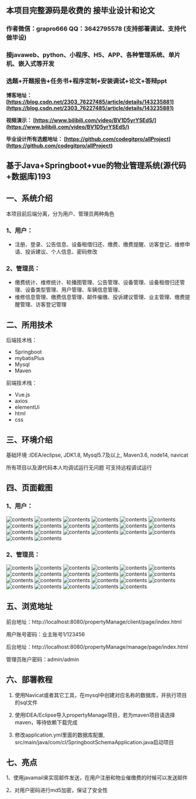 ## 本项目完整源码是收费的  接毕业设计和论文

### 作者微信：grapro666 QQ：3642795578 (支持部署调试、支持代做毕设)

### 接javaweb、python、小程序、H5、APP、各种管理系统、单片机、嵌入式等开发

### 选题+开题报告+任务书+程序定制+安装调试+论文+答辩ppt

**博客地址：
[https://blog.csdn.net/2303_76227485/article/details/143235881](https://blog.csdn.net/2303_76227485/article/details/143235881)**

**视频演示：
[https://www.bilibili.com/video/BV1D5yrYSEdS/](https://www.bilibili.com/video/BV1D5yrYSEdS/)**

**毕业设计所有选题地址：
[https://github.com/codegitpro/allProject](https://github.com/codegitpro/allProject)**

## 基于Java+Springboot+vue的物业管理系统(源代码+数据库)193

## 一、系统介绍
本项目前后端分离，分为用户、管理员两种角色
### 1、用户：
- 注册、登录、公告信息、设备租借归还、缴费、缴费提醒、访客登记、维修申请、投诉建议、个人信息、密码修改

### 2、管理员：
- 缴费统计、维修统计、轮播图管理、公告管理、设备管理、设备租借归还管理、设备类型管理、用户管理、车辆信息管理、
- 维修信息管理、缴费信息管理、邮件催缴、投诉建议管理、业主管理、缴费提醒管理、访客登记管理

## 二、所用技术
后端技术栈：

- Springboot
- mybatisPlus
- Mysql
- Maven

前端技术栈：

- Vue.js
- axios
- elementUi
- html
- css

## 三、环境介绍
基础环境 :IDEA/eclipse, JDK1.8, Mysql5.7及以上, Maven3.6, node14, navicat

所有项目以及源代码本人均调试运行无问题 可支持远程调试运行

## 四、页面截图
### 1、用户：
![contents](./picture/picture1.png)
![contents](./picture/picture2.png)
![contents](./picture/picture3.png)
![contents](./picture/picture4.png)
![contents](./picture/picture5.png)
![contents](./picture/picture6.png)
![contents](./picture/picture7.png)
![contents](./picture/picture8.png)
![contents](./picture/picture9.png)
![contents](./picture/picture10.png)
![contents](./picture/picture11.png)
![contents](./picture/picture12.png)
![contents](./picture/picture13.png)
![contents](./picture/picture14.png)
![contents](./picture/picture15.png)
![contents](./picture/picture16.png)
![contents](./picture/picture17.png)
![contents](./picture/picture18.png)
![contents](./picture/picture19.png)
![contents](./picture/picture20.png)

### 2、管理员：
![contents](./picture/picture21.png)
![contents](./picture/picture22.png)
![contents](./picture/picture23.png)
![contents](./picture/picture24.png)
![contents](./picture/picture25.png)
![contents](./picture/picture26.png)
![contents](./picture/picture27.png)
![contents](./picture/picture28.png)
![contents](./picture/picture29.png)
![contents](./picture/picture30.png)
![contents](./picture/picture31.png)
![contents](./picture/picture32.png)
![contents](./picture/picture33.png)
![contents](./picture/picture34.png)
![contents](./picture/picture35.png)
![contents](./picture/picture36.png)
![contents](./picture/picture37.png)
![contents](./picture/picture38.png)
![contents](./picture/picture39.png)
![contents](./picture/picture40.png)
![contents](./picture/picture41.png)
![contents](./picture/picture42.png)
![contents](./picture/picture43.png)
## 五、浏览地址

前台地址：http://localhost:8080/propertyManage/client/page/index.html

用户账号密码：业主账号1/123456

后台地址：http://localhost:8080/propertyManage/manage/page/index.html

管理员账户密码：admin/admin

## 六、部署教程
1. 使用Navicat或者其它工具，在mysql中创建对应名称的数据库，并执行项目的sql文件

2. 使用IDEA/Eclipse导入propertyManage项目，若为maven项目请选择maven，等待依赖下载完成

3. 修改application.yml里面的数据库配置, src/main/java/com/cl/SpringbootSchemaApplication.java启动项目

## 七、亮点
1、使用javamail来实现邮件发送，在用户注册和物业催缴费的时候可以发送邮件

2、对用户密码进行md5加密，保证了安全性

